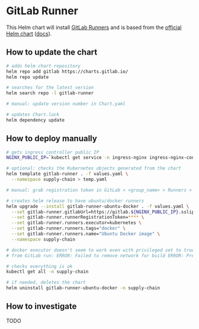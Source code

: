 # GitLab Runner

This Helm chart will install [GitLab Runners](https://docs.gitlab.com/runner/) and is based from the [official Helm chart](https://gitlab.com/gitlab-org/charts/gitlab-runner) ([docs](https://docs.gitlab.com/runner/install/kubernetes.html)).

## How to update the chart

```bash
# adds helm chart repository
helm repo add gitlab https://charts.gitlab.io/
helm repo update

# searches for the latest version
helm search repo -l gitlab-runner

# manual: update version number in Chart.yaml

# updates Chart.lock
helm dependency update
```

## How to deploy manually

```bash
# gets ingress controller public IP
NGINX_PUBLIC_IP=`kubectl get service -n ingress-nginx ingress-nginx-controller --output jsonpath='{.status.loadBalancer.ingress[0].ip}'`

# optional: checks the Kubernetes objects generated from the chart
helm template gitlab-runner . -f values.yaml \
  --namespace supply-chain > temp.yaml

# manual: grab registration token in GitLab > <group_name> > Runners > Register a group runner

# creates helm release to have ubuntu/docker runners
helm upgrade --install gitlab-runner-ubuntu-docker . -f values.yaml \
  --set gitlab-runner.gitlabUrl=https://gitlab.${NGINX_PUBLIC_IP}.sslip.io/ \
  --set gitlab-runner.runnerRegistrationToken=**** \
  --set gitlab-runner.runners.executor=kubernetes \
  --set gitlab-runner.runners.tags="docker" \
  --set gitlab-runner.runners.name="Ubuntu Docker image" \
  --namespace supply-chain

# docker executor doesn't seem to work even with privileged set to true (can be checked by looking at the /configmaps/config.template.toml file)
# from GitLab run: ERROR: Failed to remove network for build ERROR: Preparation failed: Cannot connect to the Docker daemon at unix:///var/run/docker.sock. Is the docker daemon running? (docker.go:739:0s)

# checks everything is ok
kubectl get all -n supply-chain

# if needed, deletes the chart
helm uninstall gitlab-runner-ubuntu-docker -n supply-chain
```

## How to investigate

TODO
